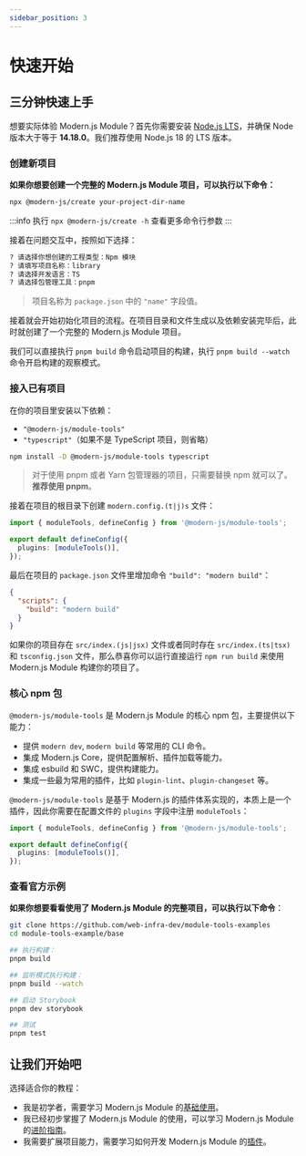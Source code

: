 ```yaml
---
sidebar_position: 3
---
```


# 快速开始

## 三分钟快速上手

想要实际体验 Modern.js Module？首先你需要安装 [Node.js LTS](https://github.com/nodejs/Release)，并确保 Node 版本大于等于 **14.18.0**。我们推荐使用 Node.js 18 的 LTS 版本。

### 创建新项目

**如果你想要创建一个完整的 Modern.js Module 项目，可以执行以下命令：**

```bash
npx @modern-js/create your-project-dir-name
```

:::info
执行 `npx @modern-js/create -h` 查看更多命令行参数
:::

接着在问题交互中，按照如下选择：

```bash
? 请选择你想创建的工程类型：Npm 模块
? 请填写项目名称：library
? 请选择开发语言：TS
? 请选择包管理工具：pnpm
```

> 项目名称为 `package.json` 中的 `"name"` 字段值。

接着就会开始初始化项目的流程。在项目目录和文件生成以及依赖安装完毕后，此时就创建了一个完整的 Modern.js Module 项目。

我们可以直接执行 `pnpm build` 命令启动项目的构建，执行 `pnpm build --watch` 命令开启构建的观察模式。

### 接入已有项目

在你的项目里安装以下依赖：

- `"@modern-js/module-tools"`
- `"typescript"`（如果不是 TypeScript 项目，则省略）

```bash
npm install -D @modern-js/module-tools typescript
```

> 对于使用 pnpm 或者 Yarn 包管理器的项目，只需要替换 npm 就可以了。**推荐使用 pnpm**。

接着在项目的根目录下创建 `modern.config.(t|j)s` 文件：

```ts
import { moduleTools, defineConfig } from '@modern-js/module-tools';

export default defineConfig({
  plugins: [moduleTools()],
});
```

最后在项目的 `package.json` 文件里增加命令 `"build": "modern build"`：

```json
{
  "scripts": {
    "build": "modern build"
  }
}
```

如果你的项目存在 `src/index.(js|jsx)` 文件或者同时存在 `src/index.(ts|tsx)` 和 `tsconfig.json` 文件，那么恭喜你可以运行直接运行 `npm run build` 来使用 Modern.js Module 构建你的项目了。

### 核心 npm 包

`@modern-js/module-tools` 是 Modern.js Module 的核心 npm 包，主要提供以下能力：

- 提供 `modern dev`, `modern build` 等常用的 CLI 命令。
- 集成 Modern.js Core，提供配置解析、插件加载等能力。
- 集成 esbuild 和 SWC，提供构建能力。
- 集成一些最为常用的插件，比如 `plugin-lint`、`plugin-changeset` 等。

`@modern-js/module-tools` 是基于 Modern.js 的插件体系实现的，本质上是一个插件，因此你需要在配置文件的 `plugins` 字段中注册 `moduleTools`：

```ts title="modern.config.ts"
import { moduleTools, defineConfig } from '@modern-js/module-tools';

export default defineConfig({
  plugins: [moduleTools()],
});
```

### 查看官方示例

**如果你想要看看使用了 Modern.js Module 的完整项目，可以执行以下命令**：

```bash
git clone https://github.com/web-infra-dev/module-tools-examples
cd module-tools-example/base

## 执行构建：
pnpm build

## 监听模式执行构建：
pnpm build --watch

## 启动 Storybook
pnpm dev storybook

## 测试
pnpm test
```

## 让我们开始吧

选择适合你的教程：

- 我是初学者，需要学习 Modern.js Module 的[基础使用](/guide/basic/before-getting-started)。
- 我已经初步掌握了 Modern.js Module 的使用，可以学习 Modern.js Module 的[进阶指南](/guide/advance/in-depth-about-build)。
- 我需要扩展项目能力，需要学习如何开发 Modern.js Module 的[插件](/plugins/guide/getting-started)。
